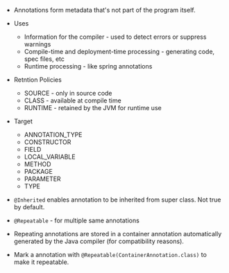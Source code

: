 
* Annotations form metadata that's not part of the program itself.
* Uses
  * Information for the compiler - used to detect errors or suppress warnings
  * Compile-time and deployment-time processing - generating code, spec files, etc
  * Runtime processing - like spring annotations

* Retntion Policies 
  * SOURCE - only in source code
  * CLASS - available at compile time
  * RUNTIME - retained by the JVM for runtime use

* Target
  * ANNOTATION_TYPE
  * CONSTRUCTOR
  * FIELD
  * LOCAL_VARIABLE
  * METHOD
  * PACKAGE
  * PARAMETER
  * TYPE

* `@Inherited` enables annotation to be inherited from super class. Not true by default.
* `@Repeatable` - for multiple same annotations
* Repeating annotations are stored in a container annotation automatically generated by the Java compiler (for compatibility reasons).
* Mark a annotation with `@Repeatable(ContainerAnnotation.class)` to make it repeatable.